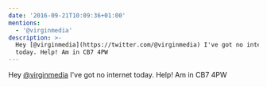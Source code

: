```yaml
---
date: '2016-09-21T10:09:36+01:00'
mentions:
  - '@virginmedia'
description: >-
  Hey [@virginmedia](https://twitter.com/@virginmedia) I've got no internet
  today. Help! Am in CB7 4PW
---
```

Hey [@virginmedia](https://twitter.com/@virginmedia) I've got no internet today. Help! Am in CB7 4PW
